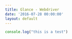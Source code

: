 ```yaml
---
title: Glance - Webdriver
date: '2016-07-28 00:00:00'
layout: default
---
```

~~~ javascript
console.log("this is a test")
~~~

